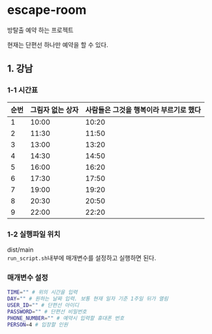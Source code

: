 # escape-room

방탈출 예약 하는 프로젝트<br/>

현재는 단편선 하나만 예약을 할 수 있다.

## 1. 강남

### 1-1 시간표
| 순번 | 그림자 없는 상자 | 사람들은 그것을 행복이라 부르기로 했다|
|----|-----------|--|
| 1  | 10:00     |           10:20|
| 2  | 11:30     |           11:50|
| 3  | 13:00     |           13:20|
| 4  | 14:30     |           14:50|
| 5  | 16:00     |           16:20|
| 6  | 17:30     |           17:50|
| 7  | 19:00     |           19:20|
| 8  | 20:30     |           20:50|
| 9  | 22:00     |           22:20|

### 1-2 실행파일 위치
dist/main <br/>
`run_script.sh`내부에 매개변수를 설정하고 실행하면 된다.
### 매개변수 설정
``` bash
TIME="" # 위의 시간을 입력
DAY="" # 원하는 날짜 입력. 보통 현재 일자 기준 1주일 뒤가 열림
USER_ID="" # 단편선 아이디
PASSWORD="" # 단편선 비밀번호
PHONE_NUMBER="" # 예약시 입력할 휴대폰 번호
PERSON=4 # 입장할 인원
```